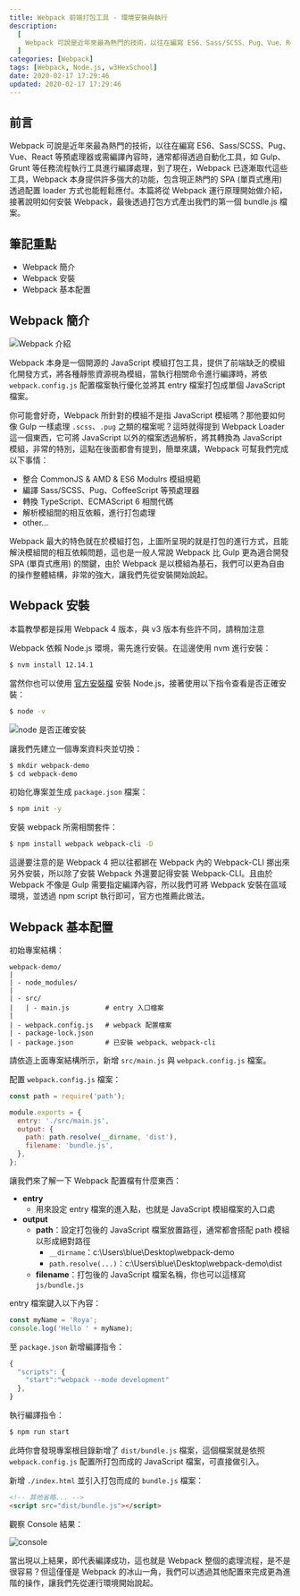 ```yaml
---
title: Webpack 前端打包工具 - 環境安裝與執行
description:
  [
    Webpack 可說是近年來最為熱門的技術，以往在編寫 ES6、Sass/SCSS、Pug、Vue、React 等預處理器或需編譯內容時，通常都得透過自動化工具，如 Gulp、Grunt 等任務流程執行工具進行編譯處理，到了現在，Webpack 已逐漸取代這些工具，Webpack 本身提供許多強大的功能，包含現正熱門的 SPA (單頁式應用) 透過配置 loader 方式也能輕鬆應付。本篇將從 Webpack 運行原理開始做介紹，接著說明如何安裝 Webpack，最後透過打包方式產出我們的第一個 bundle.js 檔案。,
  ]
categories: [Webpack]
tags: [Webpack, Node.js, w3HexSchool]
date: 2020-02-17 17:29:46
updated: 2020-02-17 17:29:46
---
```


## 前言

Webpack 可說是近年來最為熱門的技術，以往在編寫 ES6、Sass/SCSS、Pug、Vue、React 等預處理器或需編譯內容時，通常都得透過自動化工具，如 Gulp、Grunt 等任務流程執行工具進行編譯處理，到了現在，Webpack 已逐漸取代這些工具，Webpack 本身提供許多強大的功能，包含現正熱門的 SPA (單頁式應用) 透過配置 loader 方式也能輕鬆應付。本篇將從 Webpack 運行原理開始做介紹，接著說明如何安裝 Webpack，最後透過打包方式產出我們的第一個 bundle.js 檔案。

## 筆記重點

- Webpack 簡介
- Webpack 安裝
- Webpack 基本配置

## Webpack 簡介

![Webpack 介紹](https://img.magiclen.org/albums/webpack/shot-01.png)

Webpack 本身是一個開源的 JavaScript 模組打包工具，提供了前端缺乏的模組化開發方式，將各種靜態資源視為模組，當執行相關命令進行編譯時，將依 `webpack.config.js` 配置檔案執行優化並將其 entry 檔案打包成單個 JavaScript 檔案。

你可能會好奇，Webpack 所針對的模組不是指 JavaScript 模組嗎？那他要如何像 Gulp 一樣處理 `.scss`、`.pug` 之類的檔案呢？這時就得提到 Webpack Loader 這一個東西，它可將 JavaScript 以外的檔案透過解析，將其轉換為 JavaScript 模組，非常的特別，這點在後面都會有提到，簡單來講，Webpack 可幫我們完成以下事情：

- 整合 CommonJS & AMD & ES6 Modulrs 模組規範
- 編譯 Sass/SCSS、Pug、CoffeeScript 等預處理器
- 轉換 TypeScript、ECMAScript 6 相關代碼
- 解析模組間的相互依賴，進行打包處理
- other...

Webpack 最大的特色就在於模組打包，上圖所呈現的就是打包的進行方式，且能解決模組間的相互依賴問題，這也是一般人常說 Webpack 比 Gulp 更為適合開發 SPA (單頁式應用) 的關鍵，由於 Webpack 是以模組為基石，我們可以更為自由的操作整體結構，非常的強大，讓我們先從安裝開始說起。

## Webpack 安裝

<div class="note warning">本篇教學都是採用 Webpack 4 版本，與 v3 版本有些許不同，請稍加注意</div>

Webpack 依賴 Node.js 環境，需先進行安裝。在這邊使用 nvm 進行安裝：

```bash
$ nvm install 12.14.1
```

當然你也可以使用 [官方安裝檔](https://nodejs.org/en/) 安裝 Node.js，接著使用以下指令查看是否正確安裝：

```bash
$ node -v
```

![node 是否正確安裝](https://i.imgur.com/ysAfrID.png)

讓我們先建立一個專案資料夾並切換：

```bash
$ mkdir webpack-demo
$ cd webpack-demo
```

初始化專案並生成 `package.json` 檔案：

```bash
$ npm init -y
```

安裝 webpack 所需相關套件：

```bash
$ npm install webpack webpack-cli -D
```

這邊要注意的是 Webpack 4 把以往都綁在 Webpack 內的 Webpack-CLI 挪出來另外安裝，所以除了安裝 Webpack 外還要記得安裝 Webpack-CLI。且由於 Webpack 不像是 Gulp 需要指定編譯內容，所以我們可將 Webpack 安裝在區域環境，並透過 npm script 執行即可，官方也推薦此做法。

## Webpack 基本配置

初始專案結構：

```plain
webpack-demo/
|
| - node_modules/
|
| - src/
|   | - main.js         # entry 入口檔案
|
| - webpack.config.js   # webpack 配置檔案
| - package-lock.json
| - package.json        # 已安裝 webpack、webpack-cli
```

請依造上面專案結構所示，新增 `src/main.js` 與 `webpack.config.js` 檔案。

配置 `webpack.config.js` 檔案：

```js
const path = require('path');

module.exports = {
  entry: './src/main.js',
  output: {
    path: path.resolve(__dirname, 'dist'),
    filename: 'bundle.js',
  },
};
```

讓我們來了解一下 Webpack 配置檔有什麼東西：

- **entry**
  - 用來設定 entry 檔案的進入點，也就是 JavaScript 模組檔案的入口處
- **output**
  - **path**：設定打包後的 JavaScript 檔案放置路徑，通常都會搭配 path 模組以形成絕對路徑
    - `__dirname`：c:\Users\blue\Desktop\webpack-demo
    - `path.resolve(...)`：c:\Users\blue\Desktop\webpack-demo\dist
  - **filename**：打包後的 JavaScript 檔案名稱，你也可以這樣寫 `js/bundle.js`

entry 檔案鍵入以下內容：

```js
const myName = 'Roya';
console.log('Hello ' + myName);
```

至 `package.json` 新增編譯指令：

```js
{
  "scripts": {
    "start":"webpack --mode development"
  },
}
```

執行編譯指令：

```bash
$ npm run start
```

此時你會發現專案根目錄新增了 `dist/bundle.js` 檔案，這個檔案就是依照 `webpack.config.js` 配置所打包而成的 JavaScript 檔案，可直接做引入。

新增 `./index.html` 並引入打包而成的 `bundle.js` 檔案：

```html
<!-- 其他省略... -->
<script src="dist/bundle.js"></script>
```

觀察 Console 結果：

![console](https://i.imgur.com/dFTKYWQ.png)

當出現以上結果，即代表編譯成功，這也就是 Webpack 整個的處理流程，是不是很容易？但這僅僅是 Webpack 的冰山一角，我們可以透過其他配置來完成更為進階的操作，讓我們先從運行環境開始說起。

